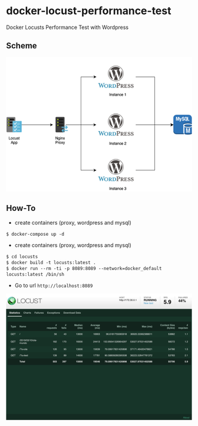 # docker-locust-performance-test
Docker Locusts Performance Test with Wordpress

## Scheme

![Screenshot](Diagram-Locust.png)


## How-To

*  create containers (proxy, wordpress and mysql)

```
$ docker-compose up -d
```

*  create containers (proxy, wordpress and mysql)

```
$ cd locusts
$ docker build -t locusts:latest .
$ docker run --rm -ti -p 8089:8089 --network=docker_default locusts:latest /bin/sh
```

* Go to url `http://localhost:8089` 

![Screenshot](Locust.png)
